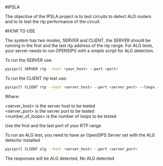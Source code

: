 #IPSLA

The objective of the IPSLA project is to test circuits to detect ALG routers and to to test the rtp performance of the circuit.


#HOW TO USE

The system has two modes, SERVER and CLIENT, the SERVER should be running in the first and the last rtp address of the rtp range. For ALG tests, your server needs to run OPENSIPS with a simple script for ALG detection. 

To run the SERVER use:

```bash
pysipctl SERVER rtp --host <your_host> --port <port>
```

To run the CLIENT rtp test use:

```bash
pysipctl CLIENT rtp --host <server_host> --port <server_port> --loops <number_of_loops>
```

Where:

<server_host> is the server host to be tested\
<server_port> is the server port to be tested\
<number_of_loops> is the number of loops to be tested

Use the first and the last port of your RTP range

To run an ALG test, you need to have an OpenSIPS Server set with the ALG detector installed

```bash
pysipctl CLIENT alg --host <server_host> --port <server_port> 
```

The responses will be ALG detected, No ALG detected



